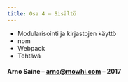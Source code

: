 ```yaml
---
title: Osa 4 – Sisältö
---
```


* Modularisointi ja kirjastojen käyttö
* npm
* Webpack
* Tehtävä

#### Arno Saine – [arno@mowhi.com](mailto:arno@mowhi.com) – 2017
